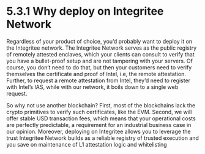 # 5.3.1 Why deploy on Integritee Network

Regardless of your product of choice, you’d probably want to deploy it on the Integritee network. The Integritee Network serves as the public registry of remotely attested enclaves, which your clients can consult to verify that you have a bullet-proof setup and are not tampering with your servers. Of course, you don’t need to do that, but then your customers need to verify themselves the certificate and proof of Intel, i.e, the remote attestation. Further, to request a remote attestation from Intel, they’d need to register with Intel’s IAS, while with our network, it boils down to a single web request.

So why not use another blockchain? First, most of the blockchains lack the crypto primitives to verify such certificates, like the EVM. Second, we will offer stable USD transaction fees, which means that your operational costs are perfectly predictable, a requirement for an industrial business case in our opinion. Moreover, deploying on Integritee allows you to leverage the trust Integritee Network builds as a reliable registry of trusted execution and you save on maintenance of L1 attestation logic and whitelisting

